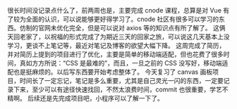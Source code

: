 很长时间没记录点什么了，前两周也是，主要完成 cnode 课程，总算是对 Vue 有了较为全面的认识，可以说能够更好得学习了。cnode 社区有很多可以学习的东西。仿制的官网未优化完全，但是可以说对 axios 等的知识点有所了解了。
这俩天回老家了，以祝福的形式完成了为期近三天的回家之旅，可以说这几天基本上没学习，更谈不上笔记等，最近对笔记及博客的欲望大幅下降。
这周完成了简历，并对简历上提到的项目进行了优化，主要是简单的移动端适配，但也花费了很多时间，真如方方所说：“CSS 是最难的”，而且，一旦之前的 CSS 没写好，移动端适配也是挺麻烦的。以后写东西要开始考虑整体了。
今天复习了 canvas 画板项目，时间长了一定忘记，笔记是多么重要，尤其是自己灵光一闪的东西，一定要记录下来，至少可以有途径快速找回，不然太浪费时间，commit 也很重要，学艺不精啊。
后续还是先完成项目吧，小程序可以了解一下了。
